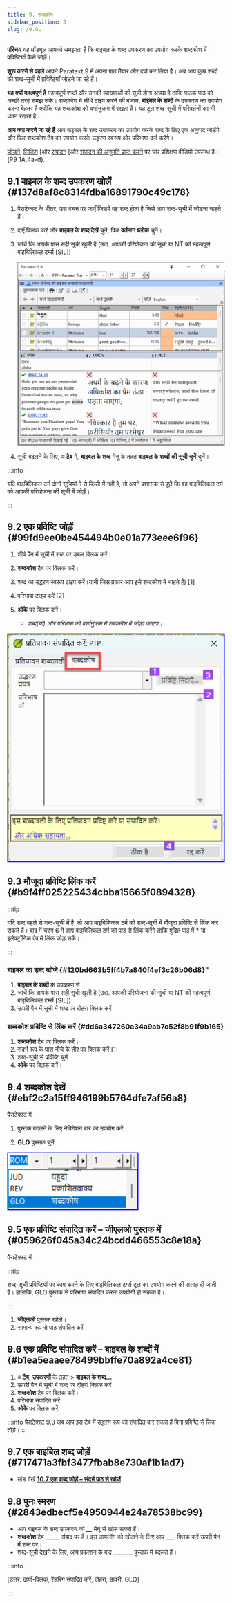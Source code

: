 ```yaml
---
title: 9. शब्दकोष
sidebar_position: 3
slug: /9.GL
---
```


**परिचय**  यह मॉड्यूल आपको समझाता है कि बाइबल के शब्द उपकरण का उपयोग करके शब्दकोश में प्रविष्टियाँ कैसे जोड़ें।

**शुरू करने से पहले**  आपने Paratext 9 में अपना पाठ तैयार और दर्ज कर लिया है। अब आप कुछ शब्दों की शब्द-सूची में प्रविष्टियाँ जोड़ने जा रहे हैं।

**यह क्यों महत्वपूर्ण है**  महत्वपूर्ण शब्दों और उनकी व्याख्याओं की सूची होना अच्छा है ताकि पाठक पाठ को अच्छी तरह समझ सकें। शब्दकोश में सीधे टाइप करने की बजाय, **बाइबल के शब्दों** के उपकरण का उपयोग करना बेहतर है क्योंकि यह शब्दकोश को वर्णानुक्रम में रखता है। यह टूल शब्द-सूची में परिवर्तनों का भी ध्यान रखता है।

**आप क्या करने जा रहे हैं**  आप बाइबल के शब्द उपकरण का उपयोग करके शब्द के लिए एक अनुवाद जोड़ेंगे और फिर शब्दकोश टैब का उपयोग करके उद्धरण स्वरूप और परिभाषा दर्ज करेंगे।

[जोड़ने](https://vimeo.com/manage/videos/451195974), [लिंकिंग](https://vimeo.com/manage/videos/499553868) [और [संपादन](https://vimeo.com/manage/videos/503489533) [और [संपादन की अनुमति प्राप्त करने](https://vimeo.com/manage/videos/476293601) पर चार प्रशिक्षण वीडियो उपलब्ध हैं। (P9 1A.4a-d).

## 9.1 बाइबल के शब्द उपकरण खोलें {#137d8af8c8314fdba16891790c49c178}

1. पैराटेक्स्ट के भीतर, उस वचन पर जाएँ जिसमें वह शब्द होता है जिसे आप शब्द-सूची में जोड़ना चाहते हैं।

2. दाएँ क्लिक करें और **बाइबल के शब्द देखें** चुनें, फिर **वर्तमान श्लोक** चुनें।

3. जांचें कि आपके पास सही सूची खुली है (उदा. आपकी परियोजना की सूची या NT की महत्वपूर्ण बाइबिलिकल टर्म्स [SIL])

   ![](./536721521.png)

4. सूची बदलने के लिए, **≡ टैब** में, **बाइबल के शब्द** मेनू के तहत **बाइबल के शब्दों की सूची चुनें** चुनें।

:::info

यदि बाइबिलिकल टर्म दोनों सूचियों में से किसी में नहीं है, तो अपने प्रशासक से पूछें कि वह बाइबिलिकल टर्म को आपकी परियोजना की सूची में जोड़ें।

:::

## 9.2 एक प्रविष्टि जोड़ें {#99fd9ee0be454494b0e01a773eee6f96}

<div class='notion-row'>
<div class='notion-column' style={{width: 'calc((100% - (min(32px, 4vw) * 1)) * 0.5)'}}>

1. शीर्ष पैन में सूची में शब्द पर डबल क्लिक करें।

2. **शब्दकोश** टैब पर क्लिक करें।

3. शब्द का उद्धरण स्वरूप टाइप करें (यानी जिस प्रकार आप इसे शब्दकोश में चाहते हैं) [1]

4. परिभाषा टाइप करें [2]

5. **ओके** पर क्लिक करें।
   - _शब्द(यों) और परिभाषा को वर्णानुक्रम में शब्दकोश में जोड़ा जाएगा।_

</div><div className='notion-spacer'></div>

<div class='notion-column' style={{width: 'calc((100% - (min(32px, 4vw) * 1)) * 0.5)'}}>

![](./1986832627.png)

</div><div className='notion-spacer'></div>
</div>

## 9.3 मौजूदा प्रविष्टि लिंक करें {#b9f4ff025225434cbba15665f0894328}

:::tip

यदि शब्द पहले से शब्द-सूची में है, तो आप बाइबिलिकल टर्म को शब्द-सूची में मौजूदा प्रविष्टि से लिंक कर सकते हैं। बाद में चरण 6 में आप बाइबिलिकल टर्म को पाठ से लिंक करेंगे ताकि मुद्रित पाठ में \* या इलेक्ट्रॉनिक ऐप में लिंक जोड़ सकें।

:::

### बाइबल का शब्द खोजें {#120bd663b5ff4b7a840f4ef3c26b06d8}"

1. **बाइबल के शब्दों** के उपकरण से
2. जांचें कि आपके पास सही सूची खुली है (उदा. आपकी परियोजना की सूची या NT की महत्वपूर्ण बाइबिलिकल टर्म्स [SIL])
3. ऊपरी पैन में सूची में शब्द पर दोहरा क्लिक करें

### शब्दकोश प्रविष्टि से लिंक करें {#dd6a347260a34a9ab7c52f8b91f9b165}

1. **शब्दकोश** टैब पर क्लिक करें।
2. संदर्भ रूप के पास नीचे के तीर पर क्लिक करें [1]
3. शब्द-सूची से प्रविष्टि चुनें
4. **ओके** पर क्लिक करें।

## 9.4 शब्दकोश देखें {#ebf2c2a15ff946199b5764dfe7af56a8}

पैराटेक्स्ट में

<div class='notion-row'>
<div class='notion-column' style={{width: 'calc((100% - (min(32px, 4vw) * 1)) * 0.5)'}}>

1. पुस्तक बदलने के लिए नेविगेशन बार का उपयोग करें।

2. **GLO** पुस्तक चुनें

</div><div className='notion-spacer'></div>

<div class='notion-column' style={{width: 'calc((100% - (min(32px, 4vw) * 1)) * 0.5)'}}>

![](./1353885956.png)

</div><div className='notion-spacer'></div>
</div>

## 9.5 एक प्रविष्टि संपादित करें – जीएलओ पुस्तक में {#059626f045a34c24bcdd466553c8e18a}

पैराटेक्स्ट में

:::tip

शब्द-सूची प्रविष्टियों पर काम करने के लिए बाइबिलिकल टर्म्स टूल का उपयोग करने की सलाह दी जाती है। हालांकि, GLO पुस्तक से परिभाषा संपादित करना उपयोगी हो सकता है।

:::

1. **जीएलओ** पुस्तक खोलें।
2. सामान्य रूप से पाठ संपादित करें।

## 9.6 एक प्रविष्टि संपादित करें – बाइबल के शब्दों में {#b1ea5eaaee78499bbffe70a892a4ce81}

1. **≡ टैब**, **उपकरणों** के तहत > **बाइबल के शब्द…**
2. ऊपरी पैन में सूची में शब्द पर दोहरा क्लिक करें
3. **शब्दकोश** टैब पर क्लिक करें।
4. परिभाषा संपादित करें
5. **ओके** पर क्लिक करें.

:::info पैराटेक्स्ट 9.3
अब आप इस टैब में उद्धरण रूप को संपादित कर सकते हैं बिना प्रविष्टि से लिंक तोड़े।
:::

## 9.7 एक बाइबिल शब्द जोड़ें {#717471a3fbf3477fbab8e730af1b1ad7}

- खंड देखें [**10.7 एक शब्द जोड़ें – संदर्भ पाठ से खोजें**](10.BT#f683ccf4cdcf45f09c516c09c78ab277)

## 9.8 पुनः स्मरण {#2843edbecf5e4950944e24a78538bc99}

- आप बाइबल के शब्द उपकरण को _**__**_ मेनू से खोल सकते हैं।
- **शब्दकोश** टैब _____ संवाद पर है। इस डायलॉग को खोलने के लिए आप ___-क्लिक करें ऊपरी पैन में शब्द पर।
- शब्द-सूची देखने के लिए, आप प्रकाशन के बाद _______ पुस्तक में बदलते हैं।

:::info

[उत्तर: दायाँ-क्लिक, रेंडरिंग संपादित करें, दोहरा, ऊपरी, GLO]

:::
